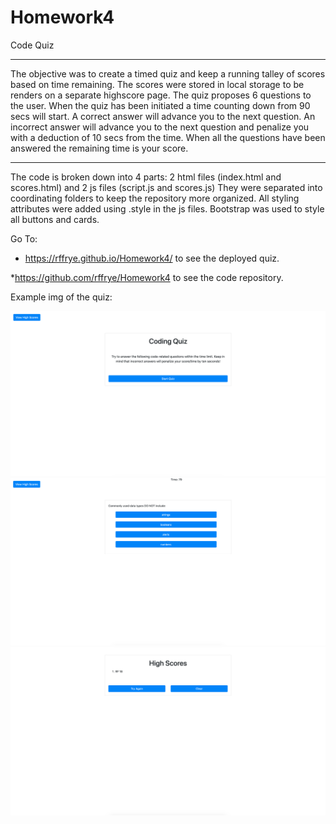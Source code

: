 # Homework4
Code Quiz 

*********

The objective was to create a timed quiz and keep a running talley of scores based on time remaining.  The scores were stored in local storage to be renders on a separate highscore page.  The quiz proposes 6 questions to the user.  When the quiz has been initiated a time counting down from 90 secs will start.  A correct answer will advance you to the next question.  An incorrect answer will advance you to the next question and penalize you with a deduction of 10 secs from the time.  When all the questions have been answered the remaining time is your score.

*********

The code is broken down into 4 parts: 2 html files (index.html and scores.html) and 2 js files (script.js and scores.js)  They were separated into coordinating folders to keep the repository more organized. All styling attributes were added using .style in the js files.  Bootstrap was used to style all buttons and cards.

Go To:  

* https://rffrye.github.io/Homework4/ to see the deployed quiz.

*https://github.com/rffrye/Homework4 to see the code repository.

Example img of the quiz:


![Code Quiz Main ](/assets/ScreenShot1.png)
![Code Quiz Question](/assets/ScreenShot2.png)
![Code quiz Scores](/assets/ScreenShot3.png)
